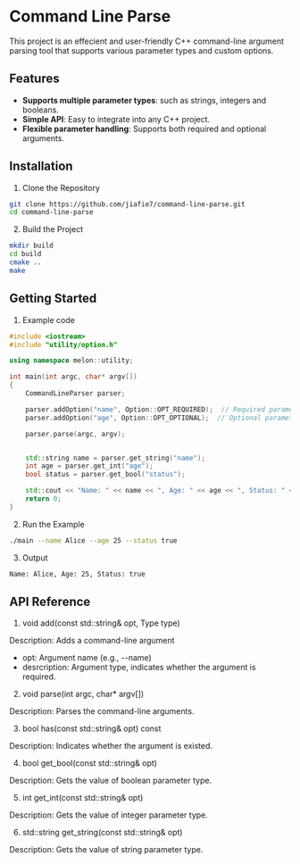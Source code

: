 # Command Line Parse

This project is an effecient and user-friendly C++ command-line argument parsing tool that supports various parameter types and custom options.

## Features

- **Supports multiple parameter types**: such as strings, integers and booleans.
- **Simple API**: Easy to integrate into any C++ project.
- **Flexible parameter handling**: Supports both required and optional arguments.

## Installation

1. Clone the Repository

```bash
git clone https://github.com/jiafie7/command-line-parse.git
cd command-line-parse
```

2. Build the Project

```bash
mkdir build
cd build
cmake ..
make
```

## Getting Started

1. Example code

```c++
#include <iostream>
#include "utility/option.h"

using namespace melon::utility;

int main(int argc, char* argv[])
{
    CommandLineParser parser;

    parser.addOption("name", Option::OPT_REQUIRED);  // Required parameter
    parser.addOption("age", Option::OPT_OPTIONAL);  // Optional parameter

    parser.parse(argc, argv);


    std::string name = parser.get_string("name");
    int age = parser.get_int("age");
    bool status = parser.get_bool("status");

    std::cout << "Name: " << name << ", Age: " << age << ", Status: " << status << '\n';
    return 0;
}
```

2. Run the Example

```bash
./main --name Alice --age 25 --status true
```

3. Output

```bash
Name: Alice, Age: 25, Status: true
```

## API Reference

1. void add(const std::string& opt, Type type)

Description: Adds a command-line argument

- opt: Argument name (e.g., --name)
- desrcription: Argument type, indicates whether the argument is required.

2. void parse(int argc, char\* argv[])

Description: Parses the command-line arguments.

3. bool has(const std::string& opt) const

Description: Indicates whether the argument is existed.

4. bool get_bool(const std::string& opt)

Description: Gets the value of boolean parameter type.

5. int get_int(const std::string& opt)

Description: Gets the value of integer parameter type.

6. std::string get_string(const std::string& opt)

Description: Gets the value of string parameter type.
